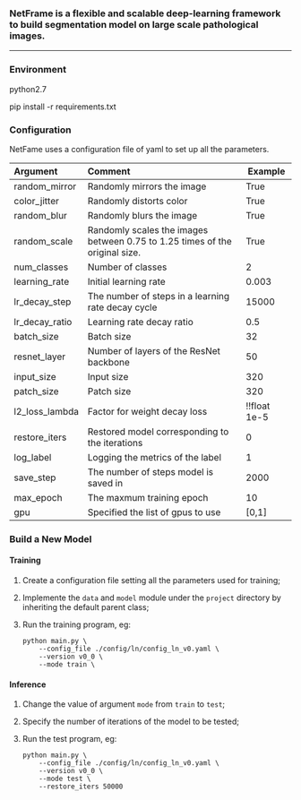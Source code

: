 ### NetFrame is a flexible and scalable deep-learning framework to build segmentation model on large scale pathological images.

****

### Environment

python2.7

pip install -r requirements.txt


### Configuration

NetFame uses a configuration file of yaml to set up all the parameters.

|Argument |Comment |Example|
|:-----  |:-----|----- |
| random_mirror | Randomly mirrors the image | True |
| color_jitter | Randomly distorts color | True |
| random_blur | Randomly blurs the image | True |
| random_scale | Randomly scales the images between 0.75 to 1.25 times of the original size. | True |
| num_classes | Number of classes | 2 |
| learning_rate | Initial learning rate | 0.003 |
| lr_decay_step | The number of steps in a learning rate decay cycle | 15000 |
| lr_decay_ratio | Learning rate decay ratio | 0.5 |
| batch_size | Batch size | 32 |
| resnet_layer | Number of layers of the ResNet backbone | 50 |
| input_size | Input size | 320 |
| patch_size | Patch size | 320 |
| l2_loss_lambda | Factor for weight decay loss | !!float 1e-5 |
| restore_iters | Restored model corresponding to the iterations | 0 |
| log_label | Logging the metrics of the label | 1 |
| save_step | The number of steps model is saved in | 2000 |
| max_epoch | The maxmum training epoch | 10 |
| gpu | Specified the list of gpus to use | [0,1] |


### Build a New Model

#### Training

1. Create a configuration file setting all the parameters used for training; 

2. Implemente the `data` and `model` module under the `project` directory by inheriting the default parent class;

3. Run the training program, eg: 

    ```
    python main.py \
        --config_file ./config/ln/config_ln_v0.yaml \
        --version v0_0 \
        --mode train \
    ```

    
#### Inference

1. Change the value of argument `mode` from `train` to `test`;

2. Specify the number of iterations of the model to be tested;

3. Run the test program, eg: 

    ```
    python main.py \
        --config_file ./config/ln/config_ln_v0.yaml \
        --version v0_0 \
        --mode test \
        --restore_iters 50000
    ```
